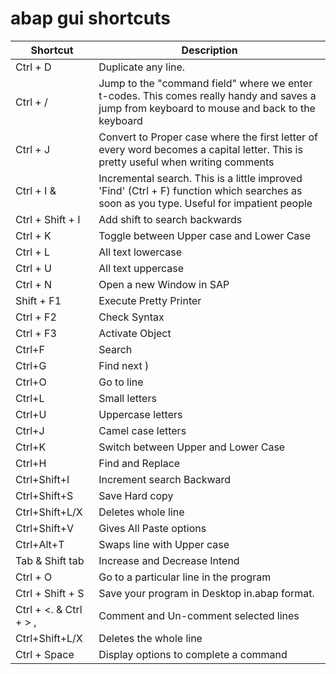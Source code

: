 # abap gui shortcuts

| Shortcut | Description |
| --- | --- |
| Ctrl + D | Duplicate any line. |
| Ctrl + / | Jump to the "command field" where we enter t-codes. This comes really handy and saves a jump from keyboard to mouse and back to the keyboard  || just to click on the box.
| Ctrl + J | Convert to Proper case where the first letter of every word becomes a capital letter. This is pretty useful when writing comments |
| Ctrl + I & | Incremental search. This is a little improved 'Find' (Ctrl + F) function which searches as soon as you type. Useful for impatient people |
| Ctrl + Shift + I | Add shift to search backwards |
| Ctrl + K | Toggle between Upper case and Lower Case |
| Ctrl + L | All text lowercase |
| Ctrl + U | All text uppercase |
| Ctrl + N | Open a new Window in SAP |
| Shift + F1 | Execute Pretty Printer |
| Ctrl + F2 | Check Syntax |
| Ctrl + F3 | Activate Object |
| Ctrl+F | Search |
| Ctrl+G | Find next ) |
| Ctrl+O | Go to line |
| Ctrl+L | Small letters |
| Ctrl+U | Uppercase letters |
| Ctrl+J | Camel case letters |
| Ctrl+K | Switch between Upper and Lower Case |
| Ctrl+H | Find and Replace |
| Ctrl+Shift+I | Increment search Backward |
| Ctrl+Shift+S | Save Hard copy |
| Ctrl+Shift+L/X | Deletes whole line |
| Ctrl+Shift+V | Gives All Paste options |
| Ctrl+Alt+T | Swaps line with Upper case |
| Tab & Shift tab | Increase and Decrease Intend |
| Ctrl + O | Go to a particular line in the program |
| Ctrl + Shift + S | Save your program in Desktop in.abap format. |
| Ctrl + <. & Ctrl + > , | Comment and Un-comment selected lines |
| Ctrl+Shift+L/X | Deletes the whole line |
| Ctrl + Space | Display options to complete a command |